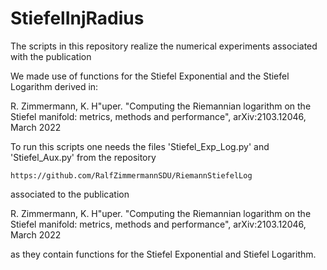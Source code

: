 # StiefelInjRadius

The scripts in this repository realize the numerical experiments associated with the publication


We made use of functions for the Stiefel Exponential and the Stiefel Logarithm derived in:

  R. Zimmermann, K. H\"uper.
  "Computing the Riemannian logarithm on the Stiefel manifold: metrics, methods and performance", 
  arXiv:2103.12046, March 2022


To run this scripts one needs the files 'Stiefel_Exp_Log.py' and 'Stiefel_Aux.py' from the repository 

    https://github.com/RalfZimmermannSDU/RiemannStiefelLog
    
associated to the publication

  R. Zimmermann, K. H\"uper.
  "Computing the Riemannian logarithm on the Stiefel manifold: metrics, methods and performance", 
  arXiv:2103.12046, March 2022
  
as they contain functions for the Stiefel Exponential and Stiefel Logarithm.
